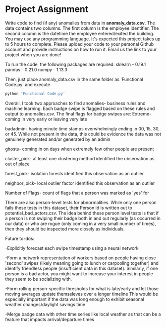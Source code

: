 # Project Assignment

Write code to find (if any) anomalies from data in **anomaly_data.csv**. The data contains two columns. The first column is the employee identifier. The second column is the datetime the employee entered/exited the building. You may use any programming language. It's expected this project takes up to 5 hours to complete. Please upload your code to your personal Github account and provide instructions on how to run it. Email us the link to your project when you are done!


To run the code, the following packages are required:
sklearn - 0.19.1
pandas - 0.21.0
numpy - 1.13.3

Then, just place anomaly_data.csv in the same folder as 'Functional Code.py' and execute 
```python
python 'Functional Code.py'
```
Overall, I took two approaches to find anomalies- business rules and machine learning. Each badge swipe is flagged based on these rules and output to anomalies.csv. The final flags for badge swipes are:
Extreme- coming in very early or leaving very late

badadmin- having minute time stamps overwhelmingly ending in 00, 15, 30, or 45. While not present in the data, this could be evidence the data was not genuinely generated and/or generated by an admin

ghosts- coming in on days when extremely few other people are present

cluster_pick- at least one clustering method identified the observation as out of place

forest_pick- isolation forests identified this observation as an outlier

neighbor_pick- local outlier factor identified this observation as an outlier 

Number of Flags- count of flags that a person was marked as 'yes' for

There are also person-level tests for abnormalities. While only one person fails these tests in this dataset, their Person Id is written out to potential_bad_actors.csv. The idea behind these person level tests is that if a person is not swiping their badge both in and out regularly (as occurred in our data) or who are rogue (only coming in a very small number of times), then they should be inspected more closely as individuals. 

Future to-dos:

-Explicitly forecast each swipe timestamp using a neural network

-Form a network representation of workers based on people having close 'second' swipes (likely meaning going to lunch or carpooling together) and identify friendless people (insufficient data in this dataset). Similarly, if one person is a bad actor, you might want to increase your interest in people they seem to be socializing with. 

-Form rolling person-specific thresholds for what is late/early and let those moving averages update themseleves over a longer timeline This would be especially important if the data was long enough to exhibit seasonal weather changes/daylight savings time. 

-Merge badge data with other time series like local weather as that can be a feature that impacts arrival/departure times

